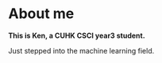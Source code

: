 # About me
**This is Ken, a CUHK CSCI year3 student.**

Just stepped into the machine learning field.
